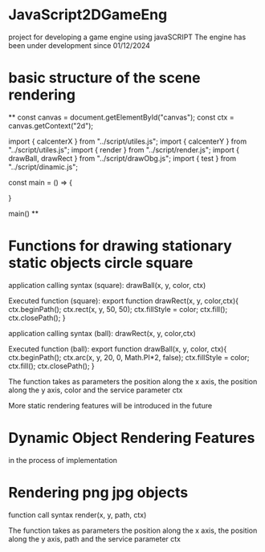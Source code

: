 # JavaScript2DGameEng
project for developing a game engine using javaSCRIPT The engine has been under development since 01/12/2024


# basic structure of the scene rendering

**
const canvas = document.getElementById("canvas");
const ctx = canvas.getContext("2d");

import { calcenterX } from "../script/utiles.js";
import { calcenterY } from "../script/utiles.js";
import { render } from "../script/render.js";
import { drawBall, drawRect } from "../script/drawObg.js";
import { test } from "../script/dinamic.js";


const main = () => {

}

main()
**

# Functions for drawing stationary static objects circle square

application calling syntax (square):
drawBall(x, y, color, ctx)

Executed function (square):
export function drawRect(x, y, color,ctx){
    ctx.beginPath();
    ctx.rect(x, y, 50, 50);
    ctx.fillStyle = color;
    ctx.fill();
    ctx.closePath();
}

application calling syntax (ball):
drawRect(x, y, color,ctx)

Executed function (ball):
export function drawBall(x, y, color, ctx){
    ctx.beginPath();
    ctx.arc(x, y, 20, 0, Math.PI*2, false);
    ctx.fillStyle = color;
    ctx.fill();
    ctx.closePath();
}

The function takes as parameters the position along the x axis, the position along the y axis, color and the service parameter ctx

More static rendering features will be introduced in the future


# Dynamic Object Rendering Features

in the process of implementation

# Rendering png jpg objects
function call syntax render(x, y, path, ctx)

The function takes as parameters the position along the x axis, the position along the y axis, path and the service parameter ctx
